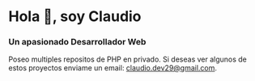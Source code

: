 <h1 align="left">Hola 👋, soy Claudio</h1>
<h3 align="left">Un apasionado Desarrollador Web</h3>

Poseo multiples repositos de PHP en privado. Si deseas ver algunos de estos proyectos enviame un email: claudio.dev29@gmail.com.

